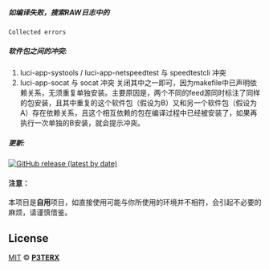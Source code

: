 ##### 如编译失败，搜索RAW日志中的
```
Collected errors
```
##### 软件包之间的冲突:
1. luci-app-systools / luci-app-netspeedtest 与 speedtestcli 冲突
2. luci-app-socat 与 socat 冲突
关闭其中之一即可，因为makefile中已声明依赖关系，无须重复单独安装。主要原因是，两个不同的feed源同时标注了同样的包安装，且其中重复的这个软件包（假设为B）又和另一个软件包（假设为A）存在依赖关系，且这个相互依赖的包在编译过程中已经被安装了，如果再执行一次单独的B安装，就会提示冲突。

##### 更新:
[![GitHub release (latest by date)](https://img.shields.io/github/v/release/grayearth/BuildAuto?style=for-the-badge&logo=appveyor&label=最新固件)](https://github.com/grayearth/BuildAuto/releases/latest)


#### 注意：
本项目是**自用**项目，如直接使用可能与你所使用的环境并不相符，会引起不必要的麻烦，请谨慎借鉴。


## License

[MIT](https://github.com/P3TERX/Actions-OpenWrt/blob/main/LICENSE) © [**P3TERX**](https://p3terx.com)
